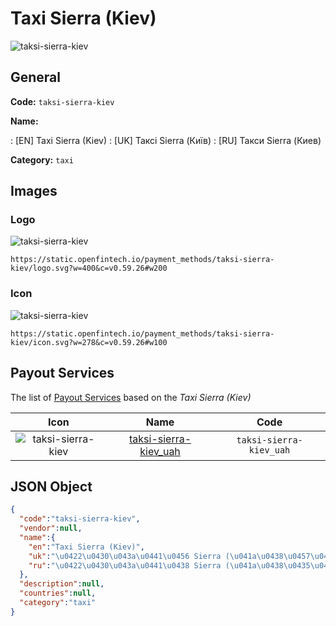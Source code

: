 
# Taxi Sierra (Kiev) 
![taksi-sierra-kiev](https://static.openfintech.io/payment_methods/taksi-sierra-kiev/logo.svg?w=400&c=v0.59.26#w200)  

## General 
**Code:** `taksi-sierra-kiev` 
 
**Name:** 
 
:	[EN] Taxi Sierra (Kiev) 
:	[UK] Таксі Sierra (Київ) 
:	[RU] Такси Sierra (Киев) 
 
**Category:** `taxi` 
 

## Images 

### Logo 
![taksi-sierra-kiev](https://static.openfintech.io/payment_methods/taksi-sierra-kiev/logo.svg?w=400&c=v0.59.26#w200)  

```
https://static.openfintech.io/payment_methods/taksi-sierra-kiev/logo.svg?w=400&c=v0.59.26#w200
```  

### Icon 
![taksi-sierra-kiev](https://static.openfintech.io/payment_methods/taksi-sierra-kiev/icon.svg?w=278&c=v0.59.26#w100)  

```
https://static.openfintech.io/payment_methods/taksi-sierra-kiev/icon.svg?w=278&c=v0.59.26#w100
```  

## Payout Services 
 
The list of [Payout Services](/payout-services/) based on the _Taxi Sierra (Kiev)_ 

|Icon|Name|Code| 
|:---:|:---:|:---:| 
|![taksi-sierra-kiev](https://static.openfintech.io/payout_methods/taksi-sierra-kiev/icon.png?w=278&c=v0.59.26#w40) |[taksi-sierra-kiev_uah](/payout-services/taksi-sierra-kiev_uah/)|`taksi-sierra-kiev_uah`| 
 

## JSON Object 

```json
{
  "code":"taksi-sierra-kiev",
  "vendor":null,
  "name":{
    "en":"Taxi Sierra (Kiev)",
    "uk":"\u0422\u0430\u043a\u0441\u0456 Sierra (\u041a\u0438\u0457\u0432)",
    "ru":"\u0422\u0430\u043a\u0441\u0438 Sierra (\u041a\u0438\u0435\u0432)"
  },
  "description":null,
  "countries":null,
  "category":"taxi"
}
```  
